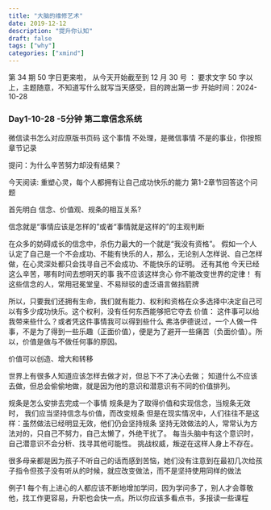 ```yaml
---
title: "大脑的维修艺术"
date: 2019-12-12
description: "提升你认知"
draft: false
tags: ["why"]
categories: ["xmind"]
---
```

第 34 期 50 字日更来啦，
从今天开始截至到 12 月 30 号 ：
要求文字 50 字以上，主题随意，不知道写什么就写当天感受，目的跨出第一步
开始时间：2024-10-28



### Day1-10-28 -5分钟 第二章信念系统




 微信读书怎么对应原版书页码 这个事情 不处理，是微信事情 不是的事业，你按照章节记录




提问：为什么辛苦努力却没有结果？

今天阅读: 重塑心灵，每个人都拥有让自己成功快乐的能力 第1-2章节回答这个问题

首先明白
信念、价值观、规条的相互关系?

信念就是“事情应该是怎样的”或者“事情就是这样的”的主观判断

在众多的妨碍成长的信念中，杀伤力最大的一个就是“我没有资格”。
假如一个人认定了自己是一个不会成功、不能有快乐的人，那么，无论别人怎样说、自己怎样做，在心灵深处都只会找寻自己不会成功、不能快乐的证明。
还有其他
今天已经这么辛苦，哪有时间去想明天的事
我不应该这样贪心
你不能改变世界的定律！
有这些信念的人，常用冠冕堂皇、不易辩驳的虚泛语言做挡箭牌

所以，只要我们还拥有生命，我们就有能力、权利和资格在众多选择中决定自己可以有多少成功快乐。这个权利，没有任何东西能够把它夺去
价值：
这件事可以给我带来些什么？或者凭这件事情我可以得到些什么
弗洛伊德说过，一个人做一件事，不是为了得到一些乐趣（正面价值），便是为了避开一些痛苦（负面价值）。所以，价值是做与不做任何事的原因。

价值可以创造、增大和转移

世界上有很多人知道应该怎样去做才对，但总下不了决心去做；
知道什么不应该去做，但总会偷偷地做，就是因为他的意识和潜意识有不同的价值排列。


规条是怎么安排去完成一个事情
规条是为了取得价值和实现信念，当规条无效时，
我们应当坚持信念与价值，而改变规条
但是在现实情况中，人们往往不是这样：虽然做法已经明显无效，他们仍会坚持规条
坚持无效做法的人，常常认为方法对的，只自己不努力，自己太懒了，外绝干扰了。
每当头脑中有这个意识时，自己潜意识不会分析、找寻其他可能性。
挑战权威，叛逆在这样人身上不存在。

很多母亲都是因为孩子不听自己的话而感到苦恼，她们没有注意到在最初几次给孩子指令但孩子没有听从的时候，就应改变做法，而不是坚持使用同样的做法




例子1
每个有上进心的人都应该不断地增加学问，因为学问多了，别人才会尊敬他，找工作更容易，升职也会快一点。所以你应该多看点书，多报读一些课程





